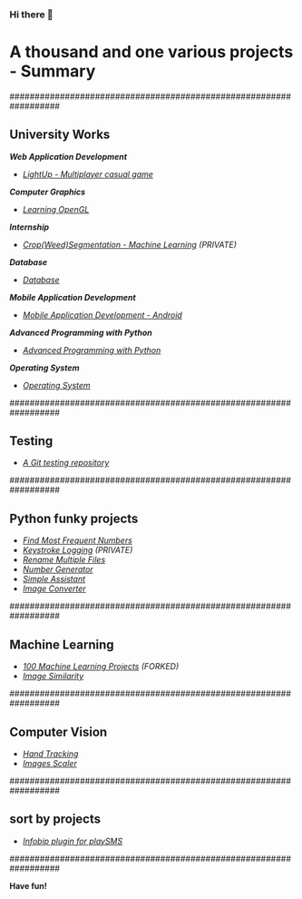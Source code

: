 ### Hi there 👋

<!--
**Lib3Rt9/Lib3Rt9** is a ✨ _special_ ✨ repository because its `README.md` (this file) appears on your GitHub profile.

Here are some ideas to get you started:

- 🔭 I’m currently working on ...
- 🌱 I’m currently learning ...
- 👯 I’m looking to collaborate on ...
- 🤔 I’m looking for help with ...
- 💬 Ask me about ...
- 📫 How to reach me: ...
- 😄 Pronouns: ...
- ⚡ Fun fact: ...
-->


# A thousand and one various projects - Summary

##################################################################

## University Works

***Web Application Development***
- *[LightUp - Multiplayer casual game](https://github.com/Lib3Rt9/LightUp)*

***Computer Graphics***
- *[Learning OpenGL](https://github.com/Lib3Rt9/Learn-OpenGL)*

***Internship***
- *[Crop(Weed)Segmentation - Machine Learning](https://github.com/Lib3Rt9/CropWeedSegmentation) (PRIVATE)*

***Database***
- *[Database](https://github.com/aidenpearce001/University-s-Project)*

***Mobile Application Development***
- *[Mobile Application Development - Android](https://github.com/Lib3Rt9/androiddev2022)*

***Advanced Programming with Python***
- *[Advanced Programming with Python](https://github.com/Lib3Rt9/pp2021)*

***Operating System***
- *[Operating System](https://github.com/Lib3Rt9/OS2020)*

##################################################################

## Testing
- *[A Git testing repository](https://github.com/Lib3Rt9/testGit)*

##################################################################

## Python funky projects
- *[Find Most Frequent Numbers](https://github.com/Lib3Rt9/MostFrequency)*
- *[Keystroke Logging](https://github.com/Lib3Rt9/Keylogger) (PRIVATE)*
- *[Rename Multiple Files](https://github.com/Lib3Rt9/PythonProjects/tree/rename_files)*
- *[Number Generator](https://github.com/Lib3Rt9/PythonProjects/tree/number_generator)*
- *[Simple Assistant](https://github.com/Lib3Rt9/SimpleAssistant)*
- *[Image Converter](https://github.com/Lib3Rt9/ImageConverter)*

##################################################################

## Machine Learning
- *[100 Machine Learning Projects](https://github.com/Lib3Rt9/100MLProjects) (FORKED)*
- *[Image Similarity](https://github.com/Lib3Rt9/ImageSimilarity)*

##################################################################

## Computer Vision
- *[Hand Tracking](https://github.com/Lib3Rt9/HandTracking)*
- *[Images Scaler](https://github.com/Lib3Rt9/ImageScaler)*

##################################################################

## sort by projects

- *[Infobip plugin for playSMS](https://github.com/Lib3Rt9/playSMS-Infobip-plugin)*

##################################################################

**Have fun!**

